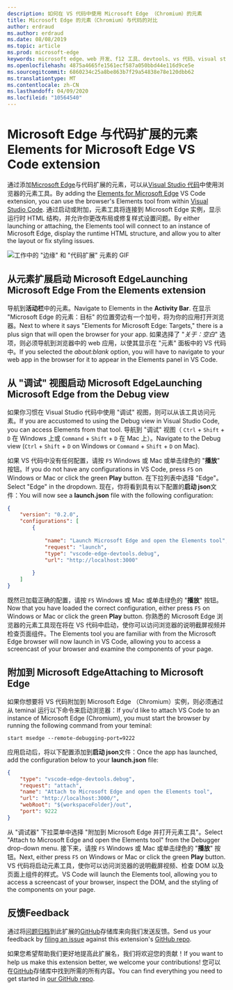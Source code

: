 ```yaml
---
description: 如何在 VS 代码中使用 Microsoft Edge （Chromium）的元素
title: Microsoft Edge 的元素（Chromium）与代码的对比
author: erdraud
ms.author: erdraud
ms.date: 08/08/2019
ms.topic: article
ms.prod: microsoft-edge
keywords: microsoft edge、web 开发、f12 工具、devtools、vs 代码、visual studio 代码、元素
ms.openlocfilehash: 4875a4665fe1561ecf587a050bbd44e116d9ce5e
ms.sourcegitcommit: 6860234c25a8be863b7f29a54838e78e120dbb62
ms.translationtype: MT
ms.contentlocale: zh-CN
ms.lasthandoff: 04/09/2020
ms.locfileid: "10564540"
---
```

# <span data-ttu-id="2d1c0-104">Microsoft Edge 与代码扩展的元素</span><span class="sxs-lookup"><span data-stu-id="2d1c0-104">Elements for Microsoft Edge VS Code extension</span></span>

<span data-ttu-id="2d1c0-105">通过添加[Microsoft Edge](https://marketplace.visualstudio.com/items?itemName=ms-edgedevtools.vscode-edge-devtools)与代码扩展的元素，可以从[Visual Studio 代码](https://code.visualstudio.com/)中使用浏览器的元素工具。</span><span class="sxs-lookup"><span data-stu-id="2d1c0-105">By adding the [Elements for Microsoft Edge](https://marketplace.visualstudio.com/items?itemName=ms-edgedevtools.vscode-edge-devtools) VS Code extension, you can use the browser's Elements tool from within [Visual Studio Code](https://code.visualstudio.com/).</span></span> <span data-ttu-id="2d1c0-106">通过启动或附加，元素工具将连接到 Microsoft Edge 实例，显示运行时 HTML 结构，并允许你更改布局或修复样式设置问题。</span><span class="sxs-lookup"><span data-stu-id="2d1c0-106">By either launching or attaching, the Elements tool will connect to an instance of Microsoft Edge, display the runtime HTML structure, and allow you to alter the layout or fix styling issues.</span></span>

![工作中的 "边缘" 和 "代码扩展" 元素的 GIF](./media/elements-for-edge.gif)

## <span data-ttu-id="2d1c0-108">从元素扩展启动 Microsoft Edge</span><span class="sxs-lookup"><span data-stu-id="2d1c0-108">Launching Microsoft Edge From the Elements extension</span></span> 

<span data-ttu-id="2d1c0-109">导航到**活动栏**中的元素。</span><span class="sxs-lookup"><span data-stu-id="2d1c0-109">Navigate to Elements in the **Activity Bar**.</span></span> <span data-ttu-id="2d1c0-110">在显示 "Microsoft Edge 的元素：目标" 的位置旁边有一个加号，将为你的应用打开浏览器。</span><span class="sxs-lookup"><span data-stu-id="2d1c0-110">Next to where it says "Elements for Microsoft Edge: Targets," there is a plus sign that will open the browser for your app.</span></span> <span data-ttu-id="2d1c0-111">如果选择了 "*关于：空白*" 选项，则必须导航到浏览器中的 web 应用，以使其显示在 "元素" 面板中的 VS 代码中。</span><span class="sxs-lookup"><span data-stu-id="2d1c0-111">If you selected the *about:blank* option, you will have to navigate to your web app in the browser for it to appear in the Elements panel in VS Code.</span></span>

## <span data-ttu-id="2d1c0-112">从 "调试" 视图启动 Microsoft Edge</span><span class="sxs-lookup"><span data-stu-id="2d1c0-112">Launching Microsoft Edge from the Debug view</span></span>

<span data-ttu-id="2d1c0-113">如果你习惯在 Visual Studio 代码中使用 "调试" 视图，则可以从该工具访问元素。</span><span class="sxs-lookup"><span data-stu-id="2d1c0-113">If you are accustomed to using the Debug view in Visual Studio Code, you can access Elements from that tool.</span></span> <span data-ttu-id="2d1c0-114">导航到 "调试" 视图（ `Ctrl`  +  `Shift`  +  `D` 在 Windows 上或 `Command`  +  `Shift`  +  `D` 在 Mac 上）。</span><span class="sxs-lookup"><span data-stu-id="2d1c0-114">Navigate to the Debug view (`Ctrl` + `Shift` + `D` on Windows or `Command` + `Shift` + `D` on Mac).</span></span> 

<span data-ttu-id="2d1c0-115">如果 VS 代码中没有任何配置，请按 `F5` Windows 或 Mac 或单击绿色的 "**播放**" 按钮。</span><span class="sxs-lookup"><span data-stu-id="2d1c0-115">If you do not have any configurations in VS Code, press `F5` on Windows or Mac or click the green **Play** button.</span></span> <span data-ttu-id="2d1c0-116">在下拉列表中选择 "Edge"。</span><span class="sxs-lookup"><span data-stu-id="2d1c0-116">Select "Edge" in the dropdown.</span></span> <span data-ttu-id="2d1c0-117">现在，你将看到具有以下配置的**启动 json**文件：</span><span class="sxs-lookup"><span data-stu-id="2d1c0-117">You will now see a **launch.json** file with the following configuration:</span></span>

```json
{
    "version": "0.2.0",
    "configurations": [
        {
            
            "name": "Launch Microsoft Edge and open the Elements tool",
            "request": "launch",
            "type": "vscode-edge-devtools.debug",
            "url": "http://localhost:3000"
        
        }
    ]
}
```

<span data-ttu-id="2d1c0-118">既然已加载正确的配置，请按 `F5` Windows 或 Mac 或单击绿色的 "**播放**" 按钮。</span><span class="sxs-lookup"><span data-stu-id="2d1c0-118">Now that you have loaded the correct configuration, either press `F5` on Windows or Mac or click the green **Play** button.</span></span> <span data-ttu-id="2d1c0-119">你熟悉的 Microsoft Edge 浏览器的元素工具现在将在 VS 代码中启动，使你可以访问浏览器的说明截屏视频并检查页面组件。</span><span class="sxs-lookup"><span data-stu-id="2d1c0-119">The Elements tool you are familiar with from the Microsoft Edge browser will now launch in VS Code, allowing you to access a screencast of your browser and examine the components of your page.</span></span>

## <span data-ttu-id="2d1c0-120">附加到 Microsoft Edge</span><span class="sxs-lookup"><span data-stu-id="2d1c0-120">Attaching to Microsoft Edge</span></span>
<span data-ttu-id="2d1c0-121">如果你想要将 VS 代码附加到 Microsoft Edge （Chromium）实例，则必须通过从 teminal 运行以下命令来启动浏览器：</span><span class="sxs-lookup"><span data-stu-id="2d1c0-121">If you'd like to attach VS Code to an instance of Microsoft Edge (Chromium), you must start the browser by running the following command from your teminal:</span></span>

`start msedge --remote-debugging-port=9222`

<span data-ttu-id="2d1c0-122">应用启动后，将以下配置添加到**启动 json**文件：</span><span class="sxs-lookup"><span data-stu-id="2d1c0-122">Once the app has launched, add the configuration below to your **launch.json** file:</span></span>

```json
{
    "type": "vscode-edge-devtools.debug",
    "request": "attach",
    "name": "Attach to Microsoft Edge and open the Elements tool",
    "url": "http://localhost:3000/",
    "webRoot": "${workspaceFolder}/out",
    "port": 9222
}
```

<span data-ttu-id="2d1c0-123">从 "调试器" 下拉菜单中选择 "附加到 Microsoft Edge 并打开元素工具"。</span><span class="sxs-lookup"><span data-stu-id="2d1c0-123">Select "Attach to Microsoft Edge and open the Elements tool" from the Debugger drop-down menu.</span></span> <span data-ttu-id="2d1c0-124">接下来，请按 `F5` Windows 或 Mac 或单击绿色的 "**播放**" 按钮。</span><span class="sxs-lookup"><span data-stu-id="2d1c0-124">Next, either press `F5` on Windows or Mac or click the green **Play** button.</span></span> <span data-ttu-id="2d1c0-125">VS 代码将启动元素工具，使你可以访问浏览器的说明截屏视频、检查 DOM 以及页面上组件的样式。</span><span class="sxs-lookup"><span data-stu-id="2d1c0-125">VS Code will launch the Elements tool, allowing you to access a screencast of your browser, inspect the DOM, and the styling of the components on your page.</span></span>

## <span data-ttu-id="2d1c0-126">反馈</span><span class="sxs-lookup"><span data-stu-id="2d1c0-126">Feedback</span></span>
<span data-ttu-id="2d1c0-127">通过将[问题归档](https://github.com/microsoft/vscode-edge-devtools/issues/new)到此扩展的[GitHub](https://github.com/microsoft/vscode-edge-devtools)存储库来向我们发送反馈。</span><span class="sxs-lookup"><span data-stu-id="2d1c0-127">Send us your feedback by [filing an issue](https://github.com/microsoft/vscode-edge-devtools/issues/new) against this extension's [GitHub repo](https://github.com/microsoft/vscode-edge-devtools).</span></span> 

<span data-ttu-id="2d1c0-128">如果您希望帮助我们更好地提高此扩展名，我们将欢迎您的贡献！</span><span class="sxs-lookup"><span data-stu-id="2d1c0-128">If you want to help us make this extension better, we welcome your contributions!</span></span> <span data-ttu-id="2d1c0-129">您可以在[GitHub](https://github.com/microsoft/vscode-edge-devtools)存储库中找到所需的所有内容。</span><span class="sxs-lookup"><span data-stu-id="2d1c0-129">You can find everything you need to get started in [our GitHub repo](https://github.com/microsoft/vscode-edge-devtools).</span></span>